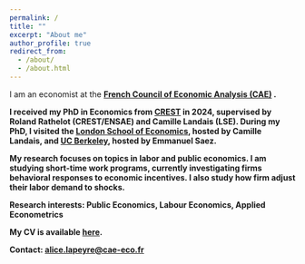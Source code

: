 ```yaml
---
permalink: /
title: ""
excerpt: "About me"
author_profile: true
redirect_from: 
  - /about/
  - /about.html
---
```


I am an economist at the <b> [French Council of Economic Analysis (CAE)](https://www.cae-eco.fr/en/) <b>. 

I received my PhD in Economics from <b> [CREST](https://crest.science) <b> in 2024, supervised by Roland Rathelot (CREST/ENSAE) and Camille Landais (LSE). During my PhD, I visited the [London School of Economics](https://www.lse.ac.uk), hosted by Camille Landais, and [UC Berkeley](https://www.econ.berkeley.edu), hosted by Emmanuel Saez.

My research focuses on topics in labor and public economics. I am studying short-time work programs, currently investigating firms behavioral responses to economic incentives. I also study how firm adjust their labor demand to shocks. 

**Research interests**: Public Economics, Labour Economics, Applied Econometrics

 My CV is available [here](https://github.com/alicelapeyre/alicelapeyre.github.io/raw/master/files/ALapeyre_CV.pdf).

**Contact**: [alice.lapeyre@cae-eco.fr](mailto:alice.lapeyre@cae-eco.fr) 
<!--- and find my .--->

<!--- Happy to have passed through the University of York, University of Oxford, and University of California, Berkeley on the way.--->

<!--- My research aims to better understand the gig economy by using insights from applied microeconomics. More broadly, I am interested in how technology shapes labor markets. I also study some topics in household and public finance--->

<!--- I will join the Platform Lab at Harvard’s D^3 Institute in fall 2023 as a postdoctoral fellow, before joining the University of Virginia’s economics department in summer 2024 as an assistant professor. In the meantime, I am excited to intern at Uber as an applied scientist.--->


<!--- Research fields: public and labor economics --->

<!--- References: 
- [Camille Landais](https://econ.lse.ac.uk/staff/clandais/cgi-bin/index.php) (LSE)
- [Roland Rathelot](http://rolandrathelot.com) (CREST/ENSAE) --->
